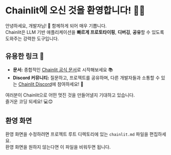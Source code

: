 # Chainlit에 오신 것을 환영합니다! 🚀🤖

안녕하세요, 개발자님! 👋 함께하게 되어 매우 기쁩니다.  
Chainlit은 LLM 기반 애플리케이션을 **빠르게 프로토타이핑**, **디버깅**, **공유**할 수 있도록 도와주는 강력한 도구입니다.

## 유용한 링크 🔗

- **문서:** 종합적인 [Chainlit 공식 문서](https://docs.chainlit.io)로 시작해보세요 📚  
- **Discord 커뮤니티:** 질문하고, 프로젝트를 공유하며, 다른 개발자들과 소통할 수 있는 [Chainlit Discord](https://discord.gg/k73SQ3FyUh)에 참여하세요! 💬

여러분이 Chainlit으로 어떤 멋진 것을 만들어낼지 기대하고 있습니다.  
즐거운 코딩 되세요! 💻😊

## 환영 화면

환영 화면을 수정하려면 프로젝트 루트 디렉토리에 있는 `chainlit.md` 파일을 편집하세요.  
환영 화면을 원하지 않는다면 이 파일을 비워두면 됩니다.

